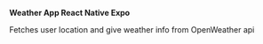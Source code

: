 **Weather App React Native Expo**

Fetches user location and give weather info from OpenWeather api

